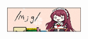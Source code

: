 <p align="center" width="100%">
    <img width="33%" src="https://raw.githubusercontent.com/vg-mjg/.github/main/5.png">
</p>
